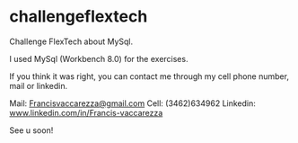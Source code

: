# challengeflextech

Challenge FlexTech about MySql.

I used MySql (Workbench 8.0) for the exercises.

If you think it was right, you can contact me through my cell phone number, mail or linkedin.

Mail: Francisvaccarezza@gmail.com
Cell: (3462)634962
Linkedin: www.linkedin.com/in/Francis-vaccarezza

See u soon!
